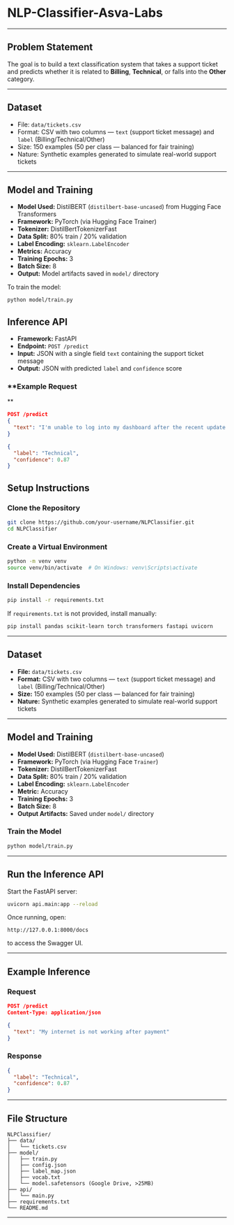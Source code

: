 # NLP-Classifier-Asva-Labs

---

## Problem Statement

The goal is to build a text classification system that takes a support ticket and predicts whether it is related to **Billing**, **Technical**, or falls into the **Other** category.

---

## Dataset

- File: `data/tickets.csv`  
- Format: CSV with two columns — `text` (support ticket message) and `label` (Billing/Technical/Other)  
- Size: 150 examples (50 per class — balanced for fair training)  
- Nature: Synthetic examples generated to simulate real-world support tickets  

---

## Model and Training

- **Model Used:** DistilBERT (`distilbert-base-uncased`) from Hugging Face Transformers  
- **Framework:** PyTorch (via Hugging Face Trainer)  
- **Tokenizer:** DistilBertTokenizerFast  
- **Data Split:** 80% train / 20% validation  
- **Label Encoding:** `sklearn.LabelEncoder`  
- **Metrics:** Accuracy  
- **Training Epochs:** 3  
- **Batch Size:** 8  
- **Output:** Model artifacts saved in `model/` directory  

To train the model:
```bash
python model/train.py
```
## **Inference API**

- **Framework:** FastAPI  
- **Endpoint:** `POST /predict`  
- **Input:** JSON with a single field `text` containing the support ticket message  
- **Output:** JSON with predicted `label` and `confidence` score  

### **Example Request
**
```json
POST /predict
{
  "text": "I'm unable to log into my dashboard after the recent update."
}

{
  "label": "Technical",
  "confidence": 0.87
}
```
## Setup Instructions

### Clone the Repository

```bash
git clone https://github.com/your-username/NLPClassifier.git
cd NLPClassifier
```

### Create a Virtual Environment

```bash
python -m venv venv
source venv/bin/activate  # On Windows: venv\Scripts\activate
```

### Install Dependencies

```bash
pip install -r requirements.txt
```

If `requirements.txt` is not provided, install manually:

```bash
pip install pandas scikit-learn torch transformers fastapi uvicorn
```

---

## Dataset

- **File:** `data/tickets.csv`
- **Format:** CSV with two columns — `text` (support ticket message) and `label` (Billing/Technical/Other)
- **Size:** 150 examples (50 per class — balanced for fair training)
- **Nature:** Synthetic examples generated to simulate real-world support tickets

---

## Model and Training

- **Model Used:** DistilBERT (`distilbert-base-uncased`)
- **Framework:** PyTorch (via Hugging Face `Trainer`)
- **Tokenizer:** DistilBertTokenizerFast
- **Data Split:** 80% train / 20% validation
- **Label Encoding:** `sklearn.LabelEncoder`
- **Metric:** Accuracy
- **Training Epochs:** 3
- **Batch Size:** 8
- **Output Artifacts:** Saved under `model/` directory

### Train the Model

```bash
python model/train.py
```

---

## Run the Inference API

Start the FastAPI server:

```bash
uvicorn api.main:app --reload
```

Once running, open:

```
http://127.0.0.1:8000/docs
```

to access the Swagger UI.

---

## Example Inference

### Request

```json
POST /predict
Content-Type: application/json

{
  "text": "My internet is not working after payment"
}
```

### Response

```json
{
  "label": "Technical",
  "confidence": 0.87
}
```

---

## File Structure

```
NLPClassifier/
├── data/
│   └── tickets.csv
├── model/
│   ├── train.py
│   ├── config.json
│   ├── label_map.json
│   ├── vocab.txt
│   └── model.safetensors (Google Drive, >25MB)
├── api/
│   └── main.py
├── requirements.txt
└── README.md
```

---
